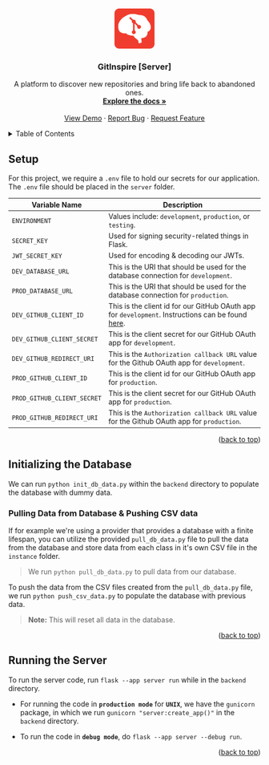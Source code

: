 <!-- Improved compatibility of back to top link: See: https://github.com/othneildrew/Best-README-Template/pull/73 -->
<a name="readme-top"></a>



<!-- PROJECT LOGO -->
<br />
<div align="center">
  <a href="https://github.com/cyanChill/GitInspire">
    <img src="../client/public/assets/gitinspire.svg" alt="Logo" width="80" height="80">
  </a>

  <h3 align="center">GitInspire [Server]</h3>

  <p align="center">
    A platform to discover new repositories and bring life back to abandoned ones.
    <br />
    <a href="https://github.com/cyanChill/GitInspire"><strong>Explore the docs »</strong></a>
    <br />
    <br />
    <a href="https://gitinspire.vercel.app/">View Demo</a>
    ·
    <a href="https://github.com/cyanChill/GitInspire/issues">Report Bug</a>
    ·
    <a href="https://github.com/cyanChill/GitInspire/issues">Request Feature</a>
  </p>
</div>



<!-- TABLE OF CONTENTS -->
<details>
  <summary>Table of Contents</summary>
  <ol>
    <li><a href="#setup">Setup</a></li>
    <li>
      <a href="#initializing-the-database">Initializing the Database</a>
      <ul>
        <li><a href="#pulling-data-from-database--pushing-csv-data">Pulling Data from Database & Pushing CSV data</a></li>
      </ul>
    </li>
    <li><a href="#running-the-server">Running the Server</a></li>
  </ol>
</details>



<!-- SETUP -->
## Setup

For this project, we require a `.env` file to hold our secrets for our application. The `.env` file should be placed in the `server` folder.

| Variable Name               | Description                                                                                                                                                                               |
| --------------------------- | ----------------------------------------------------------------------------------------------------------------------------------------------------------------------------------------- |
| `ENVIRONMENT`               | Values include: `development`, `production`, or `testing`.                                                                                                                                |
| `SECRET_KEY`                | Used for signing security-related things in Flask.                                                                                                                                        |
| `JWT_SECRET_KEY`            | Used for encoding & decoding our JWTs.                                                                                                                                                    |
| `DEV_DATABASE_URL`          | This is the URI that should be used for the database connection for `development`.                                                                                                        |
| `PROD_DATABASE_URL`         | This is the URI that should be used for the database connection for `production`.                                                                                                         |
| `DEV_GITHUB_CLIENT_ID`      | This is the client id for our GitHub OAuth app for `development`. Instructions can be found [here](https://docs.github.com/en/apps/oauth-apps/building-oauth-apps/creating-an-oauth-app). |
| `DEV_GITHUB_CLIENT_SECRET`  | This is the client secret for our GitHub OAuth app for `development`.                                                                                                                     |
| `DEV_GITHUB_REDIRECT_URI`   | This is the `Authorization callback URL` value for the Github OAuth app for `development`.                                                                                                |
| `PROD_GITHUB_CLIENT_ID`     | This is the client id for our GitHub OAuth app for `production`.                                                                                                                          |
| `PROD_GITHUB_CLIENT_SECRET` | This is the client secret for our GitHub OAuth app for `production`.                                                                                                                      |
| `PROD_GITHUB_REDIRECT_URI`  | This is the `Authorization callback URL` value for the Github OAuth app for `production`.                                                                                                 |

<p align="right">(<a href="#readme-top">back to top</a>)</p>



<!-- INITIALIZING THE DATABASE -->
## Initializing the Database

We can run `python init_db_data.py` within the `backend` directory to populate the database with dummy data.

### Pulling Data from Database & Pushing CSV data

If for example we're using a provider that provides a database with a finite lifespan, you can utilize the provided `pull_db_data.py` file to pull the data from the database and store data from each class in it's own CSV file in the `instance` folder.

> We run `python pull_db_data.py` to pull data from our database.

To push the data from the CSV files created from the `pull_db_data.py` file, we run `python push_csv_data.py` to populate the database with previous data.

> **Note:** This will reset all data in the database.

<p align="right">(<a href="#readme-top">back to top</a>)</p>



<!-- RUNNING THE SERVER -->
## Running the Server

To run the server code, run `flask --app server run` while in the `backend` directory.

- For running the code in **`production mode`** for **`UNIX`**, we have the `gunicorn` package, in which we run `gunicorn "server:create_app()"` in the `backend` directory.

- To run the code in **`debug mode`**, do `flask --app server --debug run`.

<p align="right">(<a href="#readme-top">back to top</a>)</p>
